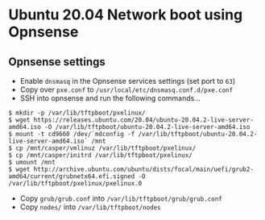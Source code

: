 # Ubuntu 20.04 Network boot using Opnsense

## Opnsense settings

- Enable `dnsmasq` in the Opnsense services settings (set port to `63`)
- Copy over `pxe.conf` to `/usr/local/etc/dnsmasq.conf.d/pxe.conf`
- SSH into opnsense and run the following commands...

```console
$ mkdir -p /var/lib/tftpboot/pxelinux/
$ wget https://releases.ubuntu.com/20.04/ubuntu-20.04.2-live-server-amd64.iso -O /var/lib/tftpboot/ubuntu-20.04.2-live-server-amd64.iso
$ mount -t cd9660 /dev/`mdconfig -f /var/lib/tftpboot/ubuntu-20.04.2-live-server-amd64.iso` /mnt
$ cp /mnt/casper/vmlinuz /var/lib/tftpboot/pxelinux/
$ cp /mnt/casper/initrd /var/lib/tftpboot/pxelinux/
$ umount /mnt
$ wget http://archive.ubuntu.com/ubuntu/dists/focal/main/uefi/grub2-amd64/current/grubnetx64.efi.signed -O /var/lib/tftpboot/pxelinux/pxelinux.0
```

- Copy `grub/grub.conf` into `/var/lib/tftpboot/grub/grub.conf`
- Copy `nodes/` into `/var/lib/tftpboot/nodes`
